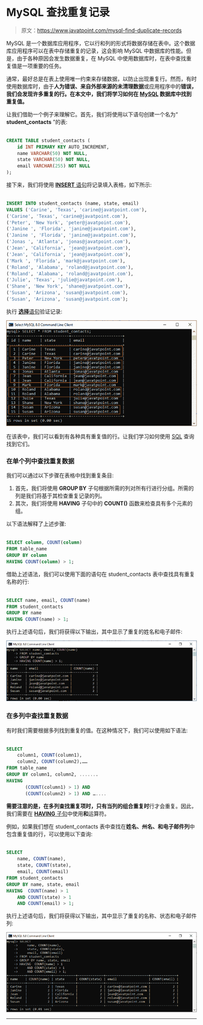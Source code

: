 # MySQL 查找重复记录

> 原文：<https://www.javatpoint.com/mysql-find-duplicate-records>

MySQL 是一个数据库应用程序，它以行和列的形式将数据存储在表中。这个数据库应用程序可以在表中存储重复的记录，这会影响 MySQL 中数据库的性能。但是，由于各种原因会发生数据重复，在 MySQL 中使用数据库时，在表中查找重复值是一项重要的任务。

通常，最好总是在表上使用唯一约束来存储数据，以防止出现重复行。然而，有时使用数据库时，由于**人为错误、来自外部来源的未清理数据**或应用程序中的**错误，我们会发现许多重复的行。在本文中，我们将学习如何在 [MySQL](https://www.javatpoint.com/mysql-tutorial) 数据库中找到重复值。**

让我们借助一个例子来理解它。首先，我们将使用以下语句创建一个名为“ **student_contacts** ”的表:

```sql

CREATE TABLE student_contacts (
    id INT PRIMARY KEY AUTO_INCREMENT,
    name VARCHAR(50) NOT NULL,
    state VARCHAR(50) NOT NULL,
    email VARCHAR(255) NOT NULL
);

```

接下来，我们将使用 [**INSERT** 语句](https://www.javatpoint.com/mysql-insert)将记录填入表格，如下所示:

```sql

INSERT INTO student_contacts (name, state, email) 
VALUES ('Carine', 'Texas', 'carine@javatpoint.com'),
('Carine', 'Texas', 'carine@javatpoint.com'),
('Peter', 'New York', 'peter@javatpoint.com'),
('Janine ', 'Florida', 'janine@javatpoint.com'),
('Janine ', 'Florida', 'janine@javatpoint.com'),
('Jonas ', 'Atlanta', 'jonas@javatpoint.com'),
('Jean', 'California', 'jean@javatpoint.com'),
('Jean', 'California', 'jean@javatpoint.com'),
('Mark ', 'Florida', 'mark@javatpoint.com'),
('Roland', 'Alabama', 'roland@javatpoint.com'),
('Roland', 'Alabama', 'roland@javatpoint.com'),
('Julie', 'Texas', 'julie@javatpoint.com'),
('Shane', 'New York', 'shane@javatpoint.com'),
('Susan', 'Arizona', 'susan@javatpoint.com'),
('Susan', 'Arizona', 'susan@javatpoint.com');

```

执行 [**选择**语句](https://www.javatpoint.com/mysql-select)验证记录:

![MySQL Find Duplicate Records](img/792b3d7b5405c8365d3535f5f9f482c1.png)

在该表中，我们可以看到有各种具有重复值的行。让我们学习如何使用 [SQL](https://www.javatpoint.com/sql-tutorial) 查询找到它们。

### 在单个列中查找重复数据

我们可以通过以下步骤在表格中找到重复条目:

1.  首先，我们将使用 **GROUP BY** 子句根据所需的列对所有行进行分组。所需的列是我们将基于其检查重复记录的列。
2.  其次，我们将使用 **HAVING** 子句中的 **COUNT()** 函数来检查具有多个元素的组。

以下语法解释了上述步骤:

```sql

SELECT column, COUNT(column)
FROM table_name
GROUP BY column
HAVING COUNT(column) > 1;

```

借助上述语法，我们可以使用下面的语句在 student_contacts 表中查找具有重复名称的行:

```sql

SELECT name, email, COUNT(name)
FROM student_contacts
GROUP BY name
HAVING COUNT(name) > 1;

```

执行上述语句后，我们将获得以下输出，其中显示了重复的姓名和电子邮件:

![MySQL Find Duplicate Records](img/1ff900e6a1416a318fc0ff489b5f770a.png)

### 在多列中查找重复数据

有时我们需要根据多列找到重复的值。在这种情况下，我们可以使用如下语法:

```sql

SELECT 
    column1, COUNT(column1),
    column2, COUNT(column2),……
FROM table_name
GROUP BY column1, column2, .......
HAVING 
       (COUNT(column1) > 1) AND 
       (COUNT(column2) > 1) AND …....

```

**需要注意的是，在多列查找重复项时，只有当列的组合重复时**行才会重复。因此，我们需要在 [**HAVING** 子句](https://www.javatpoint.com/mysql-having)中使用**和**运算符。

例如，如果我们想在 student_contacts 表中查找在**姓名、州名、**和**电子邮件列**中包含重复值的行，可以使用以下查询:

```sql

SELECT 
    name, COUNT(name),
    state, COUNT(state),
    email, COUNT(email)
FROM student_contacts
GROUP BY name, state, email
HAVING  COUNT(name) > 1
    AND COUNT(state) > 1
    AND COUNT(email) > 1;

```

执行上述语句后，我们将获得以下输出，其中显示了重复的名称、状态和电子邮件列:

![MySQL Find Duplicate Records](img/f9b36667925d500842e09eba047f1630.png)

* * *